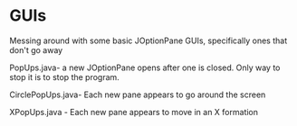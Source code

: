 GUIs
====

Messing around with some basic JOptionPane GUIs, specifically ones that don't go away

PopUps.java- a new JOptionPane opens after one is closed. Only way to stop it is to stop the program.

CirclePopUps.java- Each new pane appears to go around the screen

XPopUps.java - Each new pane appears to move in an X formation
